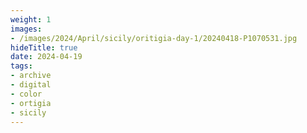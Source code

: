 ```yaml
---
weight: 1
images:
- /images/2024/April/sicily/oritigia-day-1/20240418-P1070531.jpg
hideTitle: true
date: 2024-04-19
tags:
- archive
- digital
- color
- ortigia
- sicily
---
```


